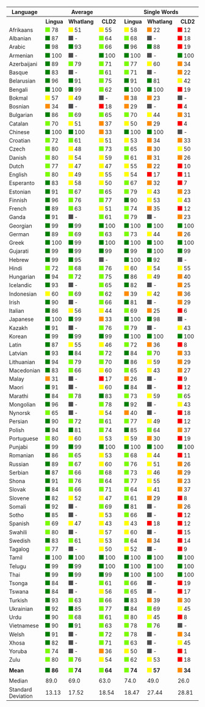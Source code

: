 <table>
    <tr>
        <th>Language</th>
        <th colspan="3">Average</th>
        <th colspan="3">Single Words</th>
        <th colspan="3">Word Pairs</th>
        <th colspan="3">Sentences</th>
    </tr>
    <tr>
        <th></th>
        <th>Lingua</th>
        <th>Whatlang</th>
        <th>&nbsp;&nbsp;CLD2&nbsp;&nbsp;</th>
        <th>Lingua</th>
        <th>Whatlang</th>
        <th>&nbsp;&nbsp;CLD2&nbsp;&nbsp;</th>
        <th>Lingua</th>
        <th>Whatlang</th>
        <th>&nbsp;&nbsp;CLD2&nbsp;&nbsp;</th>
        <th>Lingua</th>
        <th>Whatlang</th>
        <th>&nbsp;&nbsp;CLD2&nbsp;&nbsp;</th>
    </tr>
    	<tr>
		<td>Afrikaans</td>
		<td><img src="images/lightgreen.png"> 78</td>
		<td><img src="images/yellow.png"> 51</td>
		<td><img src="images/yellow.png"> 55</td>
		<td><img src="images/yellow.png"> 58</td>
		<td><img src="images/orange.png"> 22</td>
		<td><img src="images/red.png"> 12</td>
		<td><img src="images/lightgreen.png"> 80</td>
		<td><img src="images/yellow.png"> 41</td>
		<td><img src="images/yellow.png"> 56</td>
		<td><img src="images/green.png"> 96</td>
		<td><img src="images/green.png"> 92</td>
		<td><img src="images/green.png"> 96</td>
	</tr>
	<tr>
		<td>Albanian</td>
		<td><img src="images/green.png"> 87</td>
		<td><img src="images/grey.png"> -</td>
		<td><img src="images/lightgreen.png"> 64</td>
		<td><img src="images/lightgreen.png"> 68</td>
		<td><img src="images/grey.png"> -</td>
		<td><img src="images/red.png"> 18</td>
		<td><img src="images/green.png"> 94</td>
		<td><img src="images/grey.png"> -</td>
		<td><img src="images/lightgreen.png"> 76</td>
		<td><img src="images/green.png"> 99</td>
		<td><img src="images/grey.png"> -</td>
		<td><img src="images/green.png"> 99</td>
	</tr>
	<tr>
		<td>Arabic</td>
		<td><img src="images/green.png"> 98</td>
		<td><img src="images/green.png"> 93</td>
		<td><img src="images/lightgreen.png"> 66</td>
		<td><img src="images/green.png"> 96</td>
		<td><img src="images/green.png"> 88</td>
		<td><img src="images/red.png"> 19</td>
		<td><img src="images/green.png"> 99</td>
		<td><img src="images/green.png"> 92</td>
		<td><img src="images/green.png"> 81</td>
		<td><img src="images/green.png"> 99</td>
		<td><img src="images/green.png"> 99</td>
		<td><img src="images/green.png"> 99</td>
	</tr>
	<tr>
		<td>Armenian</td>
		<td><img src="images/green.png"> 100</td>
		<td><img src="images/grey.png"> -</td>
		<td><img src="images/green.png"> 100</td>
		<td><img src="images/green.png"> 100</td>
		<td><img src="images/grey.png"> -</td>
		<td><img src="images/green.png"> 100</td>
		<td><img src="images/green.png"> 100</td>
		<td><img src="images/grey.png"> -</td>
		<td><img src="images/green.png"> 100</td>
		<td><img src="images/green.png"> 100</td>
		<td><img src="images/grey.png"> -</td>
		<td><img src="images/green.png"> 100</td>
	</tr>
	<tr>
		<td>Azerbaijani</td>
		<td><img src="images/green.png"> 89</td>
		<td><img src="images/lightgreen.png"> 79</td>
		<td><img src="images/lightgreen.png"> 71</td>
		<td><img src="images/lightgreen.png"> 77</td>
		<td><img src="images/yellow.png"> 60</td>
		<td><img src="images/orange.png"> 34</td>
		<td><img src="images/green.png"> 92</td>
		<td><img src="images/lightgreen.png"> 80</td>
		<td><img src="images/green.png"> 81</td>
		<td><img src="images/green.png"> 99</td>
		<td><img src="images/green.png"> 97</td>
		<td><img src="images/green.png"> 99</td>
	</tr>
	<tr>
		<td>Basque</td>
		<td><img src="images/green.png"> 83</td>
		<td><img src="images/grey.png"> -</td>
		<td><img src="images/lightgreen.png"> 61</td>
		<td><img src="images/lightgreen.png"> 71</td>
		<td><img src="images/grey.png"> -</td>
		<td><img src="images/orange.png"> 22</td>
		<td><img src="images/green.png"> 87</td>
		<td><img src="images/grey.png"> -</td>
		<td><img src="images/lightgreen.png"> 69</td>
		<td><img src="images/green.png"> 92</td>
		<td><img src="images/grey.png"> -</td>
		<td><img src="images/green.png"> 91</td>
	</tr>
	<tr>
		<td>Belarusian</td>
		<td><img src="images/green.png"> 96</td>
		<td><img src="images/green.png"> 91</td>
		<td><img src="images/lightgreen.png"> 75</td>
		<td><img src="images/green.png"> 91</td>
		<td><img src="images/green.png"> 81</td>
		<td><img src="images/yellow.png"> 42</td>
		<td><img src="images/green.png"> 99</td>
		<td><img src="images/green.png"> 94</td>
		<td><img src="images/green.png"> 87</td>
		<td><img src="images/green.png"> 99</td>
		<td><img src="images/green.png"> 99</td>
		<td><img src="images/green.png"> 98</td>
	</tr>
	<tr>
		<td>Bengali</td>
		<td><img src="images/green.png"> 100</td>
		<td><img src="images/green.png"> 99</td>
		<td><img src="images/lightgreen.png"> 62</td>
		<td><img src="images/green.png"> 100</td>
		<td><img src="images/green.png"> 100</td>
		<td><img src="images/red.png"> 19</td>
		<td><img src="images/green.png"> 100</td>
		<td><img src="images/green.png"> 100</td>
		<td><img src="images/lightgreen.png"> 69</td>
		<td><img src="images/green.png"> 100</td>
		<td><img src="images/green.png"> 99</td>
		<td><img src="images/green.png"> 99</td>
	</tr>
	<tr>
		<td>Bokmal</td>
		<td><img src="images/yellow.png"> 57</td>
		<td><img src="images/yellow.png"> 49</td>
		<td><img src="images/grey.png"> -</td>
		<td><img src="images/orange.png"> 38</td>
		<td><img src="images/orange.png"> 23</td>
		<td><img src="images/grey.png"> -</td>
		<td><img src="images/yellow.png"> 58</td>
		<td><img src="images/yellow.png"> 43</td>
		<td><img src="images/grey.png"> -</td>
		<td><img src="images/lightgreen.png"> 75</td>
		<td><img src="images/lightgreen.png"> 80</td>
		<td><img src="images/grey.png"> -</td>
	</tr>
	<tr>
		<td>Bosnian</td>
		<td><img src="images/orange.png"> 34</td>
		<td><img src="images/grey.png"> -</td>
		<td><img src="images/red.png"> 18</td>
		<td><img src="images/orange.png"> 29</td>
		<td><img src="images/grey.png"> -</td>
		<td><img src="images/red.png"> 4</td>
		<td><img src="images/orange.png"> 34</td>
		<td><img src="images/grey.png"> -</td>
		<td><img src="images/red.png"> 15</td>
		<td><img src="images/orange.png"> 40</td>
		<td><img src="images/grey.png"> -</td>
		<td><img src="images/orange.png"> 36</td>
	</tr>
	<tr>
		<td>Bulgarian</td>
		<td><img src="images/green.png"> 86</td>
		<td><img src="images/lightgreen.png"> 69</td>
		<td><img src="images/lightgreen.png"> 65</td>
		<td><img src="images/lightgreen.png"> 70</td>
		<td><img src="images/yellow.png"> 44</td>
		<td><img src="images/orange.png"> 31</td>
		<td><img src="images/green.png"> 91</td>
		<td><img src="images/lightgreen.png"> 67</td>
		<td><img src="images/lightgreen.png"> 72</td>
		<td><img src="images/green.png"> 98</td>
		<td><img src="images/green.png"> 96</td>
		<td><img src="images/green.png"> 92</td>
	</tr>
	<tr>
		<td>Catalan</td>
		<td><img src="images/lightgreen.png"> 70</td>
		<td><img src="images/yellow.png"> 51</td>
		<td><img src="images/orange.png"> 37</td>
		<td><img src="images/yellow.png"> 50</td>
		<td><img src="images/orange.png"> 29</td>
		<td><img src="images/red.png"> 4</td>
		<td><img src="images/lightgreen.png"> 73</td>
		<td><img src="images/yellow.png"> 45</td>
		<td><img src="images/orange.png"> 29</td>
		<td><img src="images/green.png"> 86</td>
		<td><img src="images/lightgreen.png"> 80</td>
		<td><img src="images/lightgreen.png"> 79</td>
	</tr>
	<tr>
		<td>Chinese</td>
		<td><img src="images/green.png"> 100</td>
		<td><img src="images/green.png"> 100</td>
		<td><img src="images/orange.png"> 33</td>
		<td><img src="images/green.png"> 100</td>
		<td><img src="images/green.png"> 100</td>
		<td><img src="images/grey.png"> -</td>
		<td><img src="images/green.png"> 100</td>
		<td><img src="images/green.png"> 100</td>
		<td><img src="images/red.png"> 2</td>
		<td><img src="images/green.png"> 100</td>
		<td><img src="images/green.png"> 100</td>
		<td><img src="images/green.png"> 98</td>
	</tr>
	<tr>
		<td>Croatian</td>
		<td><img src="images/lightgreen.png"> 72</td>
		<td><img src="images/lightgreen.png"> 61</td>
		<td><img src="images/yellow.png"> 51</td>
		<td><img src="images/yellow.png"> 53</td>
		<td><img src="images/orange.png"> 34</td>
		<td><img src="images/orange.png"> 33</td>
		<td><img src="images/lightgreen.png"> 74</td>
		<td><img src="images/yellow.png"> 54</td>
		<td><img src="images/yellow.png"> 46</td>
		<td><img src="images/green.png"> 89</td>
		<td><img src="images/green.png"> 94</td>
		<td><img src="images/lightgreen.png"> 72</td>
	</tr>
	<tr>
		<td>Czech</td>
		<td><img src="images/lightgreen.png"> 80</td>
		<td><img src="images/yellow.png"> 48</td>
		<td><img src="images/lightgreen.png"> 73</td>
		<td><img src="images/lightgreen.png"> 65</td>
		<td><img src="images/orange.png"> 30</td>
		<td><img src="images/yellow.png"> 50</td>
		<td><img src="images/green.png"> 84</td>
		<td><img src="images/yellow.png"> 44</td>
		<td><img src="images/lightgreen.png"> 79</td>
		<td><img src="images/green.png"> 90</td>
		<td><img src="images/lightgreen.png"> 69</td>
		<td><img src="images/green.png"> 90</td>
	</tr>
	<tr>
		<td>Danish</td>
		<td><img src="images/lightgreen.png"> 80</td>
		<td><img src="images/yellow.png"> 54</td>
		<td><img src="images/yellow.png"> 59</td>
		<td><img src="images/lightgreen.png"> 61</td>
		<td><img src="images/orange.png"> 31</td>
		<td><img src="images/orange.png"> 26</td>
		<td><img src="images/green.png"> 83</td>
		<td><img src="images/yellow.png"> 46</td>
		<td><img src="images/yellow.png"> 56</td>
		<td><img src="images/green.png"> 97</td>
		<td><img src="images/green.png"> 84</td>
		<td><img src="images/green.png"> 94</td>
	</tr>
	<tr>
		<td>Dutch</td>
		<td><img src="images/lightgreen.png"> 77</td>
		<td><img src="images/yellow.png"> 47</td>
		<td><img src="images/yellow.png"> 47</td>
		<td><img src="images/yellow.png"> 55</td>
		<td><img src="images/orange.png"> 22</td>
		<td><img src="images/red.png"> 10</td>
		<td><img src="images/lightgreen.png"> 80</td>
		<td><img src="images/orange.png"> 37</td>
		<td><img src="images/yellow.png"> 41</td>
		<td><img src="images/green.png"> 96</td>
		<td><img src="images/green.png"> 82</td>
		<td><img src="images/green.png"> 90</td>
	</tr>
	<tr>
		<td>English</td>
		<td><img src="images/lightgreen.png"> 80</td>
		<td><img src="images/yellow.png"> 49</td>
		<td><img src="images/yellow.png"> 55</td>
		<td><img src="images/yellow.png"> 54</td>
		<td><img src="images/red.png"> 17</td>
		<td><img src="images/red.png"> 11</td>
		<td><img src="images/green.png"> 88</td>
		<td><img src="images/orange.png"> 35</td>
		<td><img src="images/yellow.png"> 55</td>
		<td><img src="images/green.png"> 99</td>
		<td><img src="images/green.png"> 94</td>
		<td><img src="images/green.png"> 99</td>
	</tr>
	<tr>
		<td>Esperanto</td>
		<td><img src="images/green.png"> 83</td>
		<td><img src="images/yellow.png"> 58</td>
		<td><img src="images/yellow.png"> 50</td>
		<td><img src="images/lightgreen.png"> 67</td>
		<td><img src="images/orange.png"> 32</td>
		<td><img src="images/red.png"> 7</td>
		<td><img src="images/green.png"> 85</td>
		<td><img src="images/yellow.png"> 53</td>
		<td><img src="images/yellow.png"> 45</td>
		<td><img src="images/green.png"> 98</td>
		<td><img src="images/green.png"> 90</td>
		<td><img src="images/green.png"> 97</td>
	</tr>
	<tr>
		<td>Estonian</td>
		<td><img src="images/green.png"> 91</td>
		<td><img src="images/lightgreen.png"> 67</td>
		<td><img src="images/lightgreen.png"> 65</td>
		<td><img src="images/lightgreen.png"> 79</td>
		<td><img src="images/yellow.png"> 43</td>
		<td><img src="images/orange.png"> 23</td>
		<td><img src="images/green.png"> 96</td>
		<td><img src="images/lightgreen.png"> 62</td>
		<td><img src="images/lightgreen.png"> 73</td>
		<td><img src="images/green.png"> 99</td>
		<td><img src="images/green.png"> 96</td>
		<td><img src="images/green.png"> 99</td>
	</tr>
	<tr>
		<td>Finnish</td>
		<td><img src="images/green.png"> 96</td>
		<td><img src="images/lightgreen.png"> 76</td>
		<td><img src="images/lightgreen.png"> 77</td>
		<td><img src="images/green.png"> 90</td>
		<td><img src="images/yellow.png"> 53</td>
		<td><img src="images/yellow.png"> 43</td>
		<td><img src="images/green.png"> 98</td>
		<td><img src="images/lightgreen.png"> 78</td>
		<td><img src="images/green.png"> 89</td>
		<td><img src="images/green.png"> 100</td>
		<td><img src="images/green.png"> 98</td>
		<td><img src="images/green.png"> 99</td>
	</tr>
	<tr>
		<td>French</td>
		<td><img src="images/green.png"> 89</td>
		<td><img src="images/lightgreen.png"> 63</td>
		<td><img src="images/yellow.png"> 51</td>
		<td><img src="images/lightgreen.png"> 74</td>
		<td><img src="images/orange.png"> 35</td>
		<td><img src="images/red.png"> 12</td>
		<td><img src="images/green.png"> 94</td>
		<td><img src="images/yellow.png"> 59</td>
		<td><img src="images/yellow.png"> 47</td>
		<td><img src="images/green.png"> 98</td>
		<td><img src="images/green.png"> 97</td>
		<td><img src="images/green.png"> 93</td>
	</tr>
	<tr>
		<td>Ganda</td>
		<td><img src="images/green.png"> 91</td>
		<td><img src="images/grey.png"> -</td>
		<td><img src="images/lightgreen.png"> 61</td>
		<td><img src="images/lightgreen.png"> 79</td>
		<td><img src="images/grey.png"> -</td>
		<td><img src="images/orange.png"> 23</td>
		<td><img src="images/green.png"> 95</td>
		<td><img src="images/grey.png"> -</td>
		<td><img src="images/lightgreen.png"> 62</td>
		<td><img src="images/green.png"> 100</td>
		<td><img src="images/grey.png"> -</td>
		<td><img src="images/green.png"> 98</td>
	</tr>
	<tr>
		<td>Georgian</td>
		<td><img src="images/green.png"> 99</td>
		<td><img src="images/green.png"> 99</td>
		<td><img src="images/green.png"> 100</td>
		<td><img src="images/green.png"> 100</td>
		<td><img src="images/green.png"> 100</td>
		<td><img src="images/green.png"> 100</td>
		<td><img src="images/green.png"> 100</td>
		<td><img src="images/green.png"> 100</td>
		<td><img src="images/green.png"> 100</td>
		<td><img src="images/green.png"> 99</td>
		<td><img src="images/green.png"> 99</td>
		<td><img src="images/green.png"> 100</td>
	</tr>
	<tr>
		<td>German</td>
		<td><img src="images/green.png"> 89</td>
		<td><img src="images/lightgreen.png"> 69</td>
		<td><img src="images/lightgreen.png"> 63</td>
		<td><img src="images/lightgreen.png"> 73</td>
		<td><img src="images/yellow.png"> 44</td>
		<td><img src="images/orange.png"> 26</td>
		<td><img src="images/green.png"> 94</td>
		<td><img src="images/lightgreen.png"> 66</td>
		<td><img src="images/lightgreen.png"> 66</td>
		<td><img src="images/green.png"> 99</td>
		<td><img src="images/green.png"> 98</td>
		<td><img src="images/green.png"> 98</td>
	</tr>
	<tr>
		<td>Greek</td>
		<td><img src="images/green.png"> 100</td>
		<td><img src="images/green.png"> 99</td>
		<td><img src="images/green.png"> 100</td>
		<td><img src="images/green.png"> 100</td>
		<td><img src="images/green.png"> 100</td>
		<td><img src="images/green.png"> 100</td>
		<td><img src="images/green.png"> 100</td>
		<td><img src="images/green.png"> 100</td>
		<td><img src="images/green.png"> 100</td>
		<td><img src="images/green.png"> 100</td>
		<td><img src="images/green.png"> 99</td>
		<td><img src="images/green.png"> 100</td>
	</tr>
	<tr>
		<td>Gujarati</td>
		<td><img src="images/green.png"> 99</td>
		<td><img src="images/green.png"> 99</td>
		<td><img src="images/green.png"> 99</td>
		<td><img src="images/green.png"> 99</td>
		<td><img src="images/green.png"> 100</td>
		<td><img src="images/green.png"> 99</td>
		<td><img src="images/green.png"> 100</td>
		<td><img src="images/green.png"> 100</td>
		<td><img src="images/green.png"> 100</td>
		<td><img src="images/green.png"> 99</td>
		<td><img src="images/green.png"> 99</td>
		<td><img src="images/green.png"> 100</td>
	</tr>
	<tr>
		<td>Hebrew</td>
		<td><img src="images/green.png"> 99</td>
		<td><img src="images/green.png"> 95</td>
		<td><img src="images/grey.png"> -</td>
		<td><img src="images/green.png"> 100</td>
		<td><img src="images/green.png"> 92</td>
		<td><img src="images/grey.png"> -</td>
		<td><img src="images/green.png"> 100</td>
		<td><img src="images/green.png"> 95</td>
		<td><img src="images/grey.png"> -</td>
		<td><img src="images/green.png"> 99</td>
		<td><img src="images/green.png"> 99</td>
		<td><img src="images/grey.png"> -</td>
	</tr>
	<tr>
		<td>Hindi</td>
		<td><img src="images/lightgreen.png"> 72</td>
		<td><img src="images/lightgreen.png"> 68</td>
		<td><img src="images/lightgreen.png"> 76</td>
		<td><img src="images/yellow.png"> 60</td>
		<td><img src="images/yellow.png"> 54</td>
		<td><img src="images/yellow.png"> 55</td>
		<td><img src="images/lightgreen.png"> 64</td>
		<td><img src="images/yellow.png"> 54</td>
		<td><img src="images/lightgreen.png"> 75</td>
		<td><img src="images/green.png"> 92</td>
		<td><img src="images/green.png"> 96</td>
		<td><img src="images/green.png"> 99</td>
	</tr>
	<tr>
		<td>Hungarian</td>
		<td><img src="images/green.png"> 94</td>
		<td><img src="images/lightgreen.png"> 72</td>
		<td><img src="images/lightgreen.png"> 75</td>
		<td><img src="images/green.png"> 86</td>
		<td><img src="images/yellow.png"> 49</td>
		<td><img src="images/orange.png"> 40</td>
		<td><img src="images/green.png"> 97</td>
		<td><img src="images/lightgreen.png"> 70</td>
		<td><img src="images/green.png"> 85</td>
		<td><img src="images/green.png"> 100</td>
		<td><img src="images/green.png"> 98</td>
		<td><img src="images/green.png"> 99</td>
	</tr>
	<tr>
		<td>Icelandic</td>
		<td><img src="images/green.png"> 93</td>
		<td><img src="images/grey.png"> -</td>
		<td><img src="images/lightgreen.png"> 65</td>
		<td><img src="images/green.png"> 82</td>
		<td><img src="images/grey.png"> -</td>
		<td><img src="images/orange.png"> 25</td>
		<td><img src="images/green.png"> 96</td>
		<td><img src="images/grey.png"> -</td>
		<td><img src="images/lightgreen.png"> 73</td>
		<td><img src="images/green.png"> 99</td>
		<td><img src="images/grey.png"> -</td>
		<td><img src="images/green.png"> 99</td>
	</tr>
	<tr>
		<td>Indonesian</td>
		<td><img src="images/yellow.png"> 60</td>
		<td><img src="images/lightgreen.png"> 69</td>
		<td><img src="images/lightgreen.png"> 62</td>
		<td><img src="images/orange.png"> 39</td>
		<td><img src="images/yellow.png"> 42</td>
		<td><img src="images/orange.png"> 36</td>
		<td><img src="images/yellow.png"> 60</td>
		<td><img src="images/lightgreen.png"> 69</td>
		<td><img src="images/lightgreen.png"> 62</td>
		<td><img src="images/lightgreen.png"> 80</td>
		<td><img src="images/green.png"> 95</td>
		<td><img src="images/green.png"> 88</td>
	</tr>
	<tr>
		<td>Irish</td>
		<td><img src="images/green.png"> 90</td>
		<td><img src="images/grey.png"> -</td>
		<td><img src="images/lightgreen.png"> 66</td>
		<td><img src="images/green.png"> 81</td>
		<td><img src="images/grey.png"> -</td>
		<td><img src="images/orange.png"> 29</td>
		<td><img src="images/green.png"> 94</td>
		<td><img src="images/grey.png"> -</td>
		<td><img src="images/lightgreen.png"> 77</td>
		<td><img src="images/green.png"> 96</td>
		<td><img src="images/grey.png"> -</td>
		<td><img src="images/green.png"> 92</td>
	</tr>
	<tr>
		<td>Italian</td>
		<td><img src="images/green.png"> 86</td>
		<td><img src="images/yellow.png"> 56</td>
		<td><img src="images/yellow.png"> 44</td>
		<td><img src="images/lightgreen.png"> 69</td>
		<td><img src="images/orange.png"> 25</td>
		<td><img src="images/red.png"> 6</td>
		<td><img src="images/green.png"> 91</td>
		<td><img src="images/yellow.png"> 48</td>
		<td><img src="images/orange.png"> 32</td>
		<td><img src="images/green.png"> 99</td>
		<td><img src="images/green.png"> 96</td>
		<td><img src="images/green.png"> 93</td>
	</tr>
	<tr>
		<td>Japanese</td>
		<td><img src="images/green.png"> 100</td>
		<td><img src="images/green.png"> 99</td>
		<td><img src="images/orange.png"> 33</td>
		<td><img src="images/green.png"> 100</td>
		<td><img src="images/green.png"> 98</td>
		<td><img src="images/grey.png"> -</td>
		<td><img src="images/green.png"> 100</td>
		<td><img src="images/green.png"> 100</td>
		<td><img src="images/grey.png"> -</td>
		<td><img src="images/green.png"> 100</td>
		<td><img src="images/green.png"> 100</td>
		<td><img src="images/green.png"> 100</td>
	</tr>
	<tr>
		<td>Kazakh</td>
		<td><img src="images/green.png"> 91</td>
		<td><img src="images/grey.png"> -</td>
		<td><img src="images/lightgreen.png"> 76</td>
		<td><img src="images/lightgreen.png"> 79</td>
		<td><img src="images/grey.png"> -</td>
		<td><img src="images/yellow.png"> 43</td>
		<td><img src="images/green.png"> 96</td>
		<td><img src="images/grey.png"> -</td>
		<td><img src="images/green.png"> 87</td>
		<td><img src="images/green.png"> 99</td>
		<td><img src="images/grey.png"> -</td>
		<td><img src="images/green.png"> 99</td>
	</tr>
	<tr>
		<td>Korean</td>
		<td><img src="images/green.png"> 99</td>
		<td><img src="images/green.png"> 99</td>
		<td><img src="images/green.png"> 99</td>
		<td><img src="images/green.png"> 100</td>
		<td><img src="images/green.png"> 100</td>
		<td><img src="images/green.png"> 100</td>
		<td><img src="images/green.png"> 100</td>
		<td><img src="images/green.png"> 100</td>
		<td><img src="images/green.png"> 100</td>
		<td><img src="images/green.png"> 99</td>
		<td><img src="images/green.png"> 99</td>
		<td><img src="images/green.png"> 99</td>
	</tr>
	<tr>
		<td>Latin</td>
		<td><img src="images/green.png"> 87</td>
		<td><img src="images/yellow.png"> 55</td>
		<td><img src="images/yellow.png"> 46</td>
		<td><img src="images/lightgreen.png"> 72</td>
		<td><img src="images/orange.png"> 36</td>
		<td><img src="images/red.png"> 8</td>
		<td><img src="images/green.png"> 92</td>
		<td><img src="images/yellow.png"> 51</td>
		<td><img src="images/yellow.png"> 42</td>
		<td><img src="images/green.png"> 96</td>
		<td><img src="images/lightgreen.png"> 79</td>
		<td><img src="images/green.png"> 88</td>
	</tr>
	<tr>
		<td>Latvian</td>
		<td><img src="images/green.png"> 93</td>
		<td><img src="images/green.png"> 84</td>
		<td><img src="images/lightgreen.png"> 72</td>
		<td><img src="images/green.png"> 84</td>
		<td><img src="images/lightgreen.png"> 70</td>
		<td><img src="images/orange.png"> 33</td>
		<td><img src="images/green.png"> 96</td>
		<td><img src="images/green.png"> 86</td>
		<td><img src="images/green.png"> 84</td>
		<td><img src="images/green.png"> 98</td>
		<td><img src="images/green.png"> 97</td>
		<td><img src="images/green.png"> 98</td>
	</tr>
	<tr>
		<td>Lithuanian</td>
		<td><img src="images/green.png"> 94</td>
		<td><img src="images/lightgreen.png"> 79</td>
		<td><img src="images/lightgreen.png"> 70</td>
		<td><img src="images/green.png"> 86</td>
		<td><img src="images/yellow.png"> 59</td>
		<td><img src="images/orange.png"> 29</td>
		<td><img src="images/green.png"> 97</td>
		<td><img src="images/green.png"> 81</td>
		<td><img src="images/green.png"> 81</td>
		<td><img src="images/green.png"> 99</td>
		<td><img src="images/green.png"> 97</td>
		<td><img src="images/green.png"> 99</td>
	</tr>
	<tr>
		<td>Macedonian</td>
		<td><img src="images/green.png"> 83</td>
		<td><img src="images/lightgreen.png"> 66</td>
		<td><img src="images/yellow.png"> 60</td>
		<td><img src="images/lightgreen.png"> 65</td>
		<td><img src="images/yellow.png"> 43</td>
		<td><img src="images/orange.png"> 27</td>
		<td><img src="images/green.png"> 86</td>
		<td><img src="images/yellow.png"> 60</td>
		<td><img src="images/lightgreen.png"> 69</td>
		<td><img src="images/green.png"> 98</td>
		<td><img src="images/green.png"> 96</td>
		<td><img src="images/green.png"> 83</td>
	</tr>
	<tr>
		<td>Malay</td>
		<td><img src="images/orange.png"> 31</td>
		<td><img src="images/grey.png"> -</td>
		<td><img src="images/red.png"> 17</td>
		<td><img src="images/orange.png"> 26</td>
		<td><img src="images/grey.png"> -</td>
		<td><img src="images/red.png"> 9</td>
		<td><img src="images/orange.png"> 38</td>
		<td><img src="images/grey.png"> -</td>
		<td><img src="images/orange.png"> 21</td>
		<td><img src="images/orange.png"> 30</td>
		<td><img src="images/grey.png"> -</td>
		<td><img src="images/orange.png"> 23</td>
	</tr>
	<tr>
		<td>Maori</td>
		<td><img src="images/green.png"> 91</td>
		<td><img src="images/grey.png"> -</td>
		<td><img src="images/yellow.png"> 60</td>
		<td><img src="images/green.png"> 84</td>
		<td><img src="images/grey.png"> -</td>
		<td><img src="images/red.png"> 12</td>
		<td><img src="images/green.png"> 92</td>
		<td><img src="images/grey.png"> -</td>
		<td><img src="images/lightgreen.png"> 71</td>
		<td><img src="images/green.png"> 99</td>
		<td><img src="images/grey.png"> -</td>
		<td><img src="images/green.png"> 98</td>
	</tr>
	<tr>
		<td>Marathi</td>
		<td><img src="images/green.png"> 84</td>
		<td><img src="images/lightgreen.png"> 78</td>
		<td><img src="images/green.png"> 83</td>
		<td><img src="images/lightgreen.png"> 73</td>
		<td><img src="images/yellow.png"> 59</td>
		<td><img src="images/lightgreen.png"> 65</td>
		<td><img src="images/green.png"> 84</td>
		<td><img src="images/lightgreen.png"> 80</td>
		<td><img src="images/green.png"> 86</td>
		<td><img src="images/green.png"> 95</td>
		<td><img src="images/green.png"> 94</td>
		<td><img src="images/green.png"> 98</td>
	</tr>
	<tr>
		<td>Mongolian</td>
		<td><img src="images/green.png"> 96</td>
		<td><img src="images/grey.png"> -</td>
		<td><img src="images/lightgreen.png"> 78</td>
		<td><img src="images/green.png"> 92</td>
		<td><img src="images/grey.png"> -</td>
		<td><img src="images/yellow.png"> 43</td>
		<td><img src="images/green.png"> 98</td>
		<td><img src="images/grey.png"> -</td>
		<td><img src="images/green.png"> 92</td>
		<td><img src="images/green.png"> 99</td>
		<td><img src="images/grey.png"> -</td>
		<td><img src="images/green.png"> 99</td>
	</tr>
	<tr>
		<td>Nynorsk</td>
		<td><img src="images/lightgreen.png"> 65</td>
		<td><img src="images/grey.png"> -</td>
		<td><img src="images/yellow.png"> 54</td>
		<td><img src="images/orange.png"> 40</td>
		<td><img src="images/grey.png"> -</td>
		<td><img src="images/red.png"> 18</td>
		<td><img src="images/lightgreen.png"> 65</td>
		<td><img src="images/grey.png"> -</td>
		<td><img src="images/yellow.png"> 50</td>
		<td><img src="images/green.png"> 90</td>
		<td><img src="images/grey.png"> -</td>
		<td><img src="images/green.png"> 93</td>
	</tr>
	<tr>
		<td>Persian</td>
		<td><img src="images/green.png"> 90</td>
		<td><img src="images/lightgreen.png"> 72</td>
		<td><img src="images/lightgreen.png"> 61</td>
		<td><img src="images/lightgreen.png"> 77</td>
		<td><img src="images/yellow.png"> 49</td>
		<td><img src="images/red.png"> 12</td>
		<td><img src="images/green.png"> 93</td>
		<td><img src="images/lightgreen.png"> 68</td>
		<td><img src="images/lightgreen.png"> 72</td>
		<td><img src="images/green.png"> 99</td>
		<td><img src="images/green.png"> 99</td>
		<td><img src="images/green.png"> 99</td>
	</tr>
	<tr>
		<td>Polish</td>
		<td><img src="images/green.png"> 94</td>
		<td><img src="images/green.png"> 81</td>
		<td><img src="images/lightgreen.png"> 74</td>
		<td><img src="images/green.png"> 85</td>
		<td><img src="images/lightgreen.png"> 64</td>
		<td><img src="images/orange.png"> 37</td>
		<td><img src="images/green.png"> 98</td>
		<td><img src="images/green.png"> 81</td>
		<td><img src="images/green.png"> 86</td>
		<td><img src="images/green.png"> 99</td>
		<td><img src="images/green.png"> 99</td>
		<td><img src="images/green.png"> 99</td>
	</tr>
	<tr>
		<td>Portuguese</td>
		<td><img src="images/lightgreen.png"> 80</td>
		<td><img src="images/yellow.png"> 60</td>
		<td><img src="images/yellow.png"> 53</td>
		<td><img src="images/yellow.png"> 59</td>
		<td><img src="images/orange.png"> 30</td>
		<td><img src="images/red.png"> 19</td>
		<td><img src="images/green.png"> 85</td>
		<td><img src="images/yellow.png"> 52</td>
		<td><img src="images/yellow.png"> 47</td>
		<td><img src="images/green.png"> 97</td>
		<td><img src="images/green.png"> 97</td>
		<td><img src="images/green.png"> 94</td>
	</tr>
	<tr>
		<td>Punjabi</td>
		<td><img src="images/green.png"> 99</td>
		<td><img src="images/green.png"> 99</td>
		<td><img src="images/green.png"> 100</td>
		<td><img src="images/green.png"> 100</td>
		<td><img src="images/green.png"> 100</td>
		<td><img src="images/green.png"> 100</td>
		<td><img src="images/green.png"> 100</td>
		<td><img src="images/green.png"> 100</td>
		<td><img src="images/green.png"> 100</td>
		<td><img src="images/green.png"> 99</td>
		<td><img src="images/green.png"> 99</td>
		<td><img src="images/green.png"> 100</td>
	</tr>
	<tr>
		<td>Romanian</td>
		<td><img src="images/green.png"> 86</td>
		<td><img src="images/lightgreen.png"> 65</td>
		<td><img src="images/yellow.png"> 53</td>
		<td><img src="images/lightgreen.png"> 68</td>
		<td><img src="images/yellow.png"> 44</td>
		<td><img src="images/red.png"> 11</td>
		<td><img src="images/green.png"> 91</td>
		<td><img src="images/lightgreen.png"> 62</td>
		<td><img src="images/yellow.png"> 53</td>
		<td><img src="images/green.png"> 99</td>
		<td><img src="images/green.png"> 90</td>
		<td><img src="images/green.png"> 96</td>
	</tr>
	<tr>
		<td>Russian</td>
		<td><img src="images/green.png"> 89</td>
		<td><img src="images/lightgreen.png"> 67</td>
		<td><img src="images/yellow.png"> 60</td>
		<td><img src="images/lightgreen.png"> 76</td>
		<td><img src="images/yellow.png"> 51</td>
		<td><img src="images/orange.png"> 26</td>
		<td><img src="images/green.png"> 94</td>
		<td><img src="images/lightgreen.png"> 66</td>
		<td><img src="images/lightgreen.png"> 67</td>
		<td><img src="images/green.png"> 97</td>
		<td><img src="images/green.png"> 84</td>
		<td><img src="images/green.png"> 86</td>
	</tr>
	<tr>
		<td>Serbian</td>
		<td><img src="images/green.png"> 87</td>
		<td><img src="images/lightgreen.png"> 66</td>
		<td><img src="images/lightgreen.png"> 68</td>
		<td><img src="images/lightgreen.png"> 73</td>
		<td><img src="images/yellow.png"> 46</td>
		<td><img src="images/orange.png"> 29</td>
		<td><img src="images/green.png"> 90</td>
		<td><img src="images/lightgreen.png"> 63</td>
		<td><img src="images/lightgreen.png"> 77</td>
		<td><img src="images/green.png"> 99</td>
		<td><img src="images/green.png"> 89</td>
		<td><img src="images/green.png"> 99</td>
	</tr>
	<tr>
		<td>Shona</td>
		<td><img src="images/green.png"> 91</td>
		<td><img src="images/lightgreen.png"> 76</td>
		<td><img src="images/lightgreen.png"> 64</td>
		<td><img src="images/lightgreen.png"> 77</td>
		<td><img src="images/yellow.png"> 55</td>
		<td><img src="images/orange.png"> 23</td>
		<td><img src="images/green.png"> 95</td>
		<td><img src="images/lightgreen.png"> 76</td>
		<td><img src="images/lightgreen.png"> 71</td>
		<td><img src="images/green.png"> 99</td>
		<td><img src="images/green.png"> 98</td>
		<td><img src="images/green.png"> 99</td>
	</tr>
	<tr>
		<td>Slovak</td>
		<td><img src="images/green.png"> 84</td>
		<td><img src="images/lightgreen.png"> 66</td>
		<td><img src="images/lightgreen.png"> 71</td>
		<td><img src="images/lightgreen.png"> 64</td>
		<td><img src="images/yellow.png"> 41</td>
		<td><img src="images/orange.png"> 37</td>
		<td><img src="images/green.png"> 90</td>
		<td><img src="images/lightgreen.png"> 64</td>
		<td><img src="images/lightgreen.png"> 75</td>
		<td><img src="images/green.png"> 98</td>
		<td><img src="images/green.png"> 95</td>
		<td><img src="images/green.png"> 99</td>
	</tr>
	<tr>
		<td>Slovene</td>
		<td><img src="images/green.png"> 82</td>
		<td><img src="images/yellow.png"> 52</td>
		<td><img src="images/yellow.png"> 47</td>
		<td><img src="images/lightgreen.png"> 61</td>
		<td><img src="images/orange.png"> 29</td>
		<td><img src="images/red.png"> 8</td>
		<td><img src="images/green.png"> 86</td>
		<td><img src="images/yellow.png"> 43</td>
		<td><img src="images/yellow.png"> 42</td>
		<td><img src="images/green.png"> 98</td>
		<td><img src="images/green.png"> 83</td>
		<td><img src="images/green.png"> 92</td>
	</tr>
	<tr>
		<td>Somali</td>
		<td><img src="images/green.png"> 92</td>
		<td><img src="images/grey.png"> -</td>
		<td><img src="images/lightgreen.png"> 69</td>
		<td><img src="images/green.png"> 81</td>
		<td><img src="images/grey.png"> -</td>
		<td><img src="images/orange.png"> 26</td>
		<td><img src="images/green.png"> 95</td>
		<td><img src="images/grey.png"> -</td>
		<td><img src="images/green.png"> 83</td>
		<td><img src="images/green.png"> 99</td>
		<td><img src="images/grey.png"> -</td>
		<td><img src="images/green.png"> 99</td>
	</tr>
	<tr>
		<td>Sotho</td>
		<td><img src="images/green.png"> 85</td>
		<td><img src="images/grey.png"> -</td>
		<td><img src="images/yellow.png"> 53</td>
		<td><img src="images/lightgreen.png"> 66</td>
		<td><img src="images/grey.png"> -</td>
		<td><img src="images/red.png"> 12</td>
		<td><img src="images/green.png"> 90</td>
		<td><img src="images/grey.png"> -</td>
		<td><img src="images/yellow.png"> 54</td>
		<td><img src="images/green.png"> 99</td>
		<td><img src="images/grey.png"> -</td>
		<td><img src="images/green.png"> 95</td>
	</tr>
	<tr>
		<td>Spanish</td>
		<td><img src="images/lightgreen.png"> 69</td>
		<td><img src="images/yellow.png"> 47</td>
		<td><img src="images/yellow.png"> 43</td>
		<td><img src="images/yellow.png"> 43</td>
		<td><img src="images/red.png"> 18</td>
		<td><img src="images/red.png"> 12</td>
		<td><img src="images/lightgreen.png"> 68</td>
		<td><img src="images/orange.png"> 32</td>
		<td><img src="images/orange.png"> 33</td>
		<td><img src="images/green.png"> 96</td>
		<td><img src="images/green.png"> 91</td>
		<td><img src="images/green.png"> 84</td>
	</tr>
	<tr>
		<td>Swahili</td>
		<td><img src="images/lightgreen.png"> 80</td>
		<td><img src="images/grey.png"> -</td>
		<td><img src="images/yellow.png"> 57</td>
		<td><img src="images/yellow.png"> 60</td>
		<td><img src="images/grey.png"> -</td>
		<td><img src="images/red.png"> 15</td>
		<td><img src="images/green.png"> 84</td>
		<td><img src="images/grey.png"> -</td>
		<td><img src="images/yellow.png"> 58</td>
		<td><img src="images/green.png"> 98</td>
		<td><img src="images/grey.png"> -</td>
		<td><img src="images/green.png"> 97</td>
	</tr>
	<tr>
		<td>Swedish</td>
		<td><img src="images/green.png"> 83</td>
		<td><img src="images/lightgreen.png"> 61</td>
		<td><img src="images/yellow.png"> 53</td>
		<td><img src="images/lightgreen.png"> 64</td>
		<td><img src="images/orange.png"> 34</td>
		<td><img src="images/red.png"> 14</td>
		<td><img src="images/green.png"> 88</td>
		<td><img src="images/yellow.png"> 57</td>
		<td><img src="images/yellow.png"> 52</td>
		<td><img src="images/green.png"> 98</td>
		<td><img src="images/green.png"> 92</td>
		<td><img src="images/green.png"> 93</td>
	</tr>
	<tr>
		<td>Tagalog</td>
		<td><img src="images/lightgreen.png"> 77</td>
		<td><img src="images/grey.png"> -</td>
		<td><img src="images/yellow.png"> 50</td>
		<td><img src="images/yellow.png"> 52</td>
		<td><img src="images/grey.png"> -</td>
		<td><img src="images/red.png"> 9</td>
		<td><img src="images/green.png"> 83</td>
		<td><img src="images/grey.png"> -</td>
		<td><img src="images/yellow.png"> 44</td>
		<td><img src="images/green.png"> 98</td>
		<td><img src="images/grey.png"> -</td>
		<td><img src="images/green.png"> 96</td>
	</tr>
	<tr>
		<td>Tamil</td>
		<td><img src="images/green.png"> 100</td>
		<td><img src="images/green.png"> 100</td>
		<td><img src="images/green.png"> 100</td>
		<td><img src="images/green.png"> 100</td>
		<td><img src="images/green.png"> 100</td>
		<td><img src="images/green.png"> 100</td>
		<td><img src="images/green.png"> 100</td>
		<td><img src="images/green.png"> 100</td>
		<td><img src="images/green.png"> 100</td>
		<td><img src="images/green.png"> 100</td>
		<td><img src="images/green.png"> 100</td>
		<td><img src="images/green.png"> 100</td>
	</tr>
	<tr>
		<td>Telugu</td>
		<td><img src="images/green.png"> 99</td>
		<td><img src="images/green.png"> 99</td>
		<td><img src="images/green.png"> 100</td>
		<td><img src="images/green.png"> 100</td>
		<td><img src="images/green.png"> 100</td>
		<td><img src="images/green.png"> 100</td>
		<td><img src="images/green.png"> 100</td>
		<td><img src="images/green.png"> 100</td>
		<td><img src="images/green.png"> 100</td>
		<td><img src="images/green.png"> 99</td>
		<td><img src="images/green.png"> 99</td>
		<td><img src="images/green.png"> 100</td>
	</tr>
	<tr>
		<td>Thai</td>
		<td><img src="images/green.png"> 99</td>
		<td><img src="images/green.png"> 99</td>
		<td><img src="images/green.png"> 99</td>
		<td><img src="images/green.png"> 100</td>
		<td><img src="images/green.png"> 100</td>
		<td><img src="images/green.png"> 100</td>
		<td><img src="images/green.png"> 100</td>
		<td><img src="images/green.png"> 100</td>
		<td><img src="images/green.png"> 100</td>
		<td><img src="images/green.png"> 98</td>
		<td><img src="images/green.png"> 99</td>
		<td><img src="images/green.png"> 99</td>
	</tr>
	<tr>
		<td>Tsonga</td>
		<td><img src="images/green.png"> 84</td>
		<td><img src="images/grey.png"> -</td>
		<td><img src="images/lightgreen.png"> 61</td>
		<td><img src="images/lightgreen.png"> 66</td>
		<td><img src="images/grey.png"> -</td>
		<td><img src="images/red.png"> 19</td>
		<td><img src="images/green.png"> 89</td>
		<td><img src="images/grey.png"> -</td>
		<td><img src="images/lightgreen.png"> 67</td>
		<td><img src="images/green.png"> 98</td>
		<td><img src="images/grey.png"> -</td>
		<td><img src="images/green.png"> 97</td>
	</tr>
	<tr>
		<td>Tswana</td>
		<td><img src="images/green.png"> 84</td>
		<td><img src="images/grey.png"> -</td>
		<td><img src="images/yellow.png"> 56</td>
		<td><img src="images/lightgreen.png"> 65</td>
		<td><img src="images/grey.png"> -</td>
		<td><img src="images/red.png"> 17</td>
		<td><img src="images/green.png"> 88</td>
		<td><img src="images/grey.png"> -</td>
		<td><img src="images/yellow.png"> 57</td>
		<td><img src="images/green.png"> 98</td>
		<td><img src="images/grey.png"> -</td>
		<td><img src="images/green.png"> 94</td>
	</tr>
	<tr>
		<td>Turkish</td>
		<td><img src="images/green.png"> 93</td>
		<td><img src="images/lightgreen.png"> 63</td>
		<td><img src="images/lightgreen.png"> 66</td>
		<td><img src="images/green.png"> 83</td>
		<td><img src="images/orange.png"> 39</td>
		<td><img src="images/orange.png"> 30</td>
		<td><img src="images/green.png"> 97</td>
		<td><img src="images/yellow.png"> 59</td>
		<td><img src="images/lightgreen.png"> 71</td>
		<td><img src="images/green.png"> 99</td>
		<td><img src="images/green.png"> 91</td>
		<td><img src="images/green.png"> 97</td>
	</tr>
	<tr>
		<td>Ukrainian</td>
		<td><img src="images/green.png"> 92</td>
		<td><img src="images/green.png"> 85</td>
		<td><img src="images/lightgreen.png"> 77</td>
		<td><img src="images/green.png"> 84</td>
		<td><img src="images/lightgreen.png"> 69</td>
		<td><img src="images/yellow.png"> 45</td>
		<td><img src="images/green.png"> 97</td>
		<td><img src="images/green.png"> 88</td>
		<td><img src="images/green.png"> 87</td>
		<td><img src="images/green.png"> 95</td>
		<td><img src="images/green.png"> 98</td>
		<td><img src="images/green.png"> 98</td>
	</tr>
	<tr>
		<td>Urdu</td>
		<td><img src="images/green.png"> 90</td>
		<td><img src="images/lightgreen.png"> 68</td>
		<td><img src="images/lightgreen.png"> 61</td>
		<td><img src="images/lightgreen.png"> 80</td>
		<td><img src="images/yellow.png"> 45</td>
		<td><img src="images/red.png"> 8</td>
		<td><img src="images/green.png"> 94</td>
		<td><img src="images/lightgreen.png"> 63</td>
		<td><img src="images/lightgreen.png"> 75</td>
		<td><img src="images/green.png"> 97</td>
		<td><img src="images/green.png"> 95</td>
		<td><img src="images/green.png"> 99</td>
	</tr>
	<tr>
		<td>Vietnamese</td>
		<td><img src="images/green.png"> 90</td>
		<td><img src="images/green.png"> 91</td>
		<td><img src="images/lightgreen.png"> 63</td>
		<td><img src="images/lightgreen.png"> 78</td>
		<td><img src="images/lightgreen.png"> 76</td>
		<td><img src="images/grey.png"> -</td>
		<td><img src="images/green.png"> 94</td>
		<td><img src="images/green.png"> 97</td>
		<td><img src="images/green.png"> 89</td>
		<td><img src="images/green.png"> 99</td>
		<td><img src="images/green.png"> 99</td>
		<td><img src="images/green.png"> 99</td>
	</tr>
	<tr>
		<td>Welsh</td>
		<td><img src="images/green.png"> 91</td>
		<td><img src="images/grey.png"> -</td>
		<td><img src="images/lightgreen.png"> 72</td>
		<td><img src="images/lightgreen.png"> 78</td>
		<td><img src="images/grey.png"> -</td>
		<td><img src="images/orange.png"> 34</td>
		<td><img src="images/green.png"> 95</td>
		<td><img src="images/grey.png"> -</td>
		<td><img src="images/green.png"> 85</td>
		<td><img src="images/green.png"> 99</td>
		<td><img src="images/grey.png"> -</td>
		<td><img src="images/green.png"> 98</td>
	</tr>
	<tr>
		<td>Xhosa</td>
		<td><img src="images/green.png"> 82</td>
		<td><img src="images/grey.png"> -</td>
		<td><img src="images/lightgreen.png"> 71</td>
		<td><img src="images/lightgreen.png"> 63</td>
		<td><img src="images/grey.png"> -</td>
		<td><img src="images/yellow.png"> 45</td>
		<td><img src="images/green.png"> 85</td>
		<td><img src="images/grey.png"> -</td>
		<td><img src="images/lightgreen.png"> 70</td>
		<td><img src="images/green.png"> 98</td>
		<td><img src="images/grey.png"> -</td>
		<td><img src="images/green.png"> 97</td>
	</tr>
	<tr>
		<td>Yoruba</td>
		<td><img src="images/lightgreen.png"> 74</td>
		<td><img src="images/grey.png"> -</td>
		<td><img src="images/orange.png"> 36</td>
		<td><img src="images/yellow.png"> 50</td>
		<td><img src="images/grey.png"> -</td>
		<td><img src="images/red.png"> 1</td>
		<td><img src="images/lightgreen.png"> 76</td>
		<td><img src="images/grey.png"> -</td>
		<td><img src="images/orange.png"> 22</td>
		<td><img src="images/green.png"> 96</td>
		<td><img src="images/grey.png"> -</td>
		<td><img src="images/green.png"> 87</td>
	</tr>
	<tr>
		<td>Zulu</td>
		<td><img src="images/lightgreen.png"> 80</td>
		<td><img src="images/lightgreen.png"> 76</td>
		<td><img src="images/yellow.png"> 54</td>
		<td><img src="images/lightgreen.png"> 62</td>
		<td><img src="images/yellow.png"> 53</td>
		<td><img src="images/red.png"> 18</td>
		<td><img src="images/green.png"> 83</td>
		<td><img src="images/lightgreen.png"> 77</td>
		<td><img src="images/yellow.png"> 51</td>
		<td><img src="images/green.png"> 96</td>
		<td><img src="images/green.png"> 99</td>
		<td><img src="images/green.png"> 93</td>
	</tr>
	<tr>
		<td colspan="12"></td>
	</tr>
	<tr>
		<td><strong>Mean</strong></td>
		<td><img src="images/green.png"> <strong>86</strong></td>
		<td><img src="images/lightgreen.png"> <strong>74</strong></td>
		<td><img src="images/lightgreen.png"> <strong>64</strong></td>
		<td><img src="images/lightgreen.png"> <strong>74</strong></td>
		<td><img src="images/yellow.png"> <strong>57</strong></td>
		<td><img src="images/orange.png"> <strong>34</strong></td>
		<td><img src="images/green.png"> <strong>89</strong></td>
		<td><img src="images/lightgreen.png"> <strong>71</strong></td>
		<td><img src="images/lightgreen.png"> <strong>68</strong></td>
		<td><img src="images/green.png"> <strong>95</strong></td>
		<td><img src="images/green.png"> <strong>94</strong></td>
		<td><img src="images/green.png"> <strong>94</strong></td>
	</tr>
	<tr>
		<td colspan="12"></td>
	</tr>
	<tr>
		<td>Median</td>
		<td>89.0</td>
		<td>69.0</td>
		<td>63.0</td>
		<td>74.0</td>
		<td>49.0</td>
		<td>26.0</td>
		<td>93.0</td>
		<td>67.5</td>
		<td>71.0</td>
		<td>99.0</td>
		<td>97.0</td>
		<td>98.0</td>
	</tr>
	<tr>
		<td>Standard Deviation</td>
		<td>13.13</td>
		<td>17.52</td>
		<td>18.54</td>
		<td>18.47</td>
		<td>27.44</td>
		<td>28.81</td>
		<td>13.24</td>
		<td>21.34</td>
		<td>22.74</td>
		<td>10.96</td>
		<td>6.76</td>
		<td>12.16</td>
	</tr>
</table>
